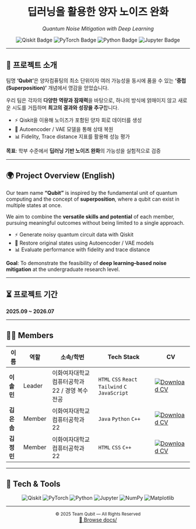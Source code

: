 <div align="center">

  <h1>딥러닝을 활용한 양자 노이즈 완화</h1>
  <p><em>Quantum Noise Mitigation with Deep Learning</em></p>

  <p>
    <img src="https://img.shields.io/badge/Qiskit-6B4C9A?logo=qiskit&logoColor=white" alt="Qiskit Badge"/>
    <img src="https://img.shields.io/badge/PyTorch-EE4C2C?logo=pytorch&logoColor=white" alt="PyTorch Badge"/>
    <img src="https://img.shields.io/badge/Python-3776AB?logo=python&logoColor=white" alt="Python Badge"/>
    <img src="https://img.shields.io/badge/Jupyter-F37626?logo=jupyter&logoColor=white" alt="Jupyter Badge"/>
  </p>

</div>

<hr/>

<h2>📌 프로젝트 소개</h2>
<p>
팀명 <b>‘Qubit’</b>은 양자컴퓨팅의 최소 단위이자 여러 가능성을 동시에 품을 수 있는
<b>‘중첩(Superposition)’</b> 개념에서 영감을 얻었습니다.
</p>
<p>
우리 팀은 각자의 <b>다양한 역량과 잠재력</b>을 바탕으로,
하나의 방식에 얽매이지 않고 새로운 시도를 거듭하며 <b>최고의 결과와 성장을 추구</b>합니다.
</p>

<ul>
  <li>⚡ Qiskit을 이용해 노이즈가 포함된 양자 회로 데이터를 생성</li>
  <li>🧩 Autoencoder / VAE 모델을 통해 상태 복원</li>
  <li>📊 Fidelity, Trace distance 지표를 활용해 성능 평가</li>
</ul>

<p><b>목표</b>: 학부 수준에서 <b>딥러닝 기반 노이즈 완화</b>의 가능성을 실험적으로 검증</p>

<hr/>

<h2>🌍 Project Overview (English)</h2>
<p>
Our team name <b>“Qubit”</b> is inspired by the fundamental unit of quantum computing and the concept of <b>superposition</b>, where a qubit can exist in multiple states at once.
</p>
<p>
We aim to combine the <b>versatile skills and potential</b> of each member, pursuing meaningful outcomes without being limited to a single approach.
</p>

<ul>
  <li>⚡ Generate noisy quantum circuit data with Qiskit</li>
  <li>🧩 Restore original states using Autoencoder / VAE models</li>
  <li>📊 Evaluate performance with fidelity and trace distance</li>
</ul>

<p><b>Goal</b>: To demonstrate the feasibility of <b>deep learning–based noise mitigation</b> at the undergraduate research level.</p>

<hr/>

<h2>⏳ 프로젝트 기간</h2>
<p><b>2025.09 ~ 2026.07</b></p>

<hr/>

<h2>👩‍💻 Members</h2>

<table>
  <thead>
    <tr>
      <th>이름</th>
      <th>역할</th>
      <th>소속/학번</th>
      <th>Tech Stack</th>
      <th>CV</th>
    </tr>
  </thead>
  <tbody>
    <tr>
      <td><b>이솔민</b></td>
      <td>Leader</td>
      <td>이화여자대학교 컴퓨터공학과 22 / 경영 복수전공</td>
      <td><code>HTML</code> <code>CSS</code> <code>React</code> <code>Tailwind</code> <code>C</code> <code>JavaScript</code></td>
      <td>
        <a href="./docs/solmin_lee_cv.pdf">
          <img alt="Download CV" src="https://img.shields.io/badge/CV-Download-blue">
        </a>
      </td>
    </tr>
    <tr>
      <td><b>김은솜</b></td>
      <td>Member</td>
      <td>이화여자대학교 컴퓨터공학과 22</td>
      <td><code>Java</code> <code>Python</code> <code>C++</code></td>
      <td>
        <a href="./docs/eunsom_kim_cv.pdf">
          <img alt="Download CV" src="https://img.shields.io/badge/CV-Download-blue">
        </a>
      </td>
    </tr>
    <tr>
      <td><b>김정민</b></td>
      <td>Member</td>
      <td>이화여자대학교 컴퓨터공학과 22</td>
      <td><code>HTML</code> <code>CSS</code> <code>C++</code></td>
      <td>
        <a href="./docs/jeongmin_kim_cv.pdf">
          <img alt="Download CV" src="https://img.shields.io/badge/CV-Download-blue">
        </a>
      </td>
    </tr>
  </tbody>
</table>

<hr/>

<h2>🧰 Tech &amp; Tools</h2>

<p align="center">
  <img src="https://img.shields.io/badge/Qiskit-6B4C9A?logo=qiskit&logoColor=white" alt="Qiskit"/>
  <img src="https://img.shields.io/badge/PyTorch-EE4C2C?logo=pytorch&logoColor=white" alt="PyTorch"/>
  <img src="https://img.shields.io/badge/Python-3776AB?logo=python&logoColor=white" alt="Python"/>
  <img src="https://img.shields.io/badge/Jupyter-F37626?logo=jupyter&logoColor=white" alt="Jupyter"/>
  <img src="https://img.shields.io/badge/NumPy-013243?logo=numpy&logoColor=white" alt="NumPy"/>
  <img src="https://img.shields.io/badge/Matplotlib-11557c?logo=matplotlib&logoColor=white" alt="Matplotlib"/>
</p>

<hr/>

<p align="center">
  <sub>© 2025 Team Qubit — All Rights Reserved</sub><br/>
  <a href="./docs/">📁 Browse docs/</a>
</p>

